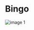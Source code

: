 # Bingo
![image 1](https://user-images.githubusercontent.com/26905542/37950821-be78b7ca-31b7-11e8-8465-674dd350bfb1.png=100x20)
